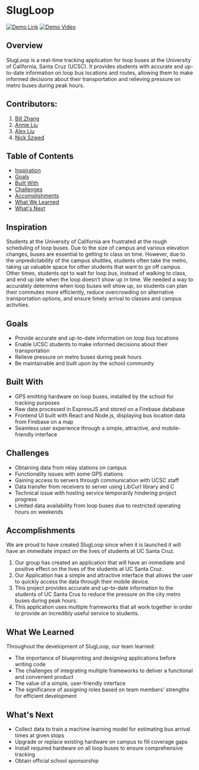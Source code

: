 # SlugLoop

[![Demo Link](https://img.shields.io/badge/-Demo%20Link-blue)](https://slugloop.tech/)
[![Demo Video](https://img.shields.io/badge/-Demo%20Video-red)](https://www.youtube.com/watch?v=fEAl8MajeOs)

## Overview

SlugLoop is a real-time tracking application for loop buses at the University of California, Santa Cruz (UCSC). It provides students with accurate and up-to-date information on loop bus locations and routes, allowing them to make informed decisions about their transportation and relieving pressure on metro buses during peak hours.


## Contributors:

1.  [Bill Zhang](mailto:billzhangsc@gmail.com)
2.  [Annie Liu](mailto:aliu98@ucsc.edu)
3.  [Alex Liu](mailto:liu.alex01@gmail.com)
4.  [Nick Szwed](mailto:nsszwed@gmail.com)

## Table of Contents

- [Inspiration](#inspiration)
- [Goals](#goals)
- [Built With](#built-with)
- [Challenges](#challenges)
- [Accomplishments](#accomplishments)
- [What We Learned](#what-we-learned)
- [What's Next](#whats-next)

## Inspiration

Students at the University of California are frustrated at the rough scheduling of loop buses. Due to the size of campus and various elevation changes, buses are essential to getting to class on time. However, due to the unpredictability of the campus shuttles, students often take the metro, taking up valuable space for other students that want to go off campus. Other times, students opt to wait for loop bus, instead of walking to class, and end up late when the loop doesn’t show up in time. We needed a way to accurately determine when loop buses will show up, so students can plan their commutes more efficiently, reduce overcrowding on alternative transportation options, and ensure timely arrival to classes and campus activities.

## Goals

- Provide accurate and up-to-date information on loop bus locations
- Enable UCSC students to make informed decisions about their transportation
- Relieve pressure on metro buses during peak hours
- Be maintainable and built upon by the school community

## Built With

- GPS emitting hardware on loop buses, installed by the school for tracking purposes
- Raw data processed in ExpressJS and stored on a Firebase database
- Frontend UI built with React and Node.js, displaying bus location data from Firebase on a map
- Seamless user experience through a simple, attractive, and mobile-friendly interface

## Challenges

- Obtaining data from relay stations on campus
- Functionality issues with some GPS stations
- Gaining access to servers through communication with UCSC staff
- Data transfer from receivers to server using LibCurl library and C
- Technical issue with hosting service temporarily hindering project progress
- Limited data availability from loop buses due to restricted operating hours on weekends

## Accomplishments

We are proud to have created SlugLoop since when it is launched it will have an immediate impact on the lives of students at UC Santa Cruz.

1.  Our group has created an application that will have an immediate and positive effect on the lives of the students at UC Santa Cruz.
2.  Our Application has a simple and attractive interface that allows the user to quickly access the data through their mobile device.
3.  This project provides accurate and up-to-date information to the students of UC Santa Crus to reduce the pressure on the city metro buses during peak hours.
4.  This application uses multiple frameworks that all work together in order to provide an incredibly useful service to students.

## What We Learned

Throughout the development of SlugLoop, our team learned:

- The importance of blueprinting and designing applications before writing code
- The challenges of integrating multiple frameworks to deliver a functional and convenient product
- The value of a simple, user-friendly interface
- The significance of assigning roles based on team members' strengths for efficient development

## What's Next

- Collect data to train a machine learning model for estimating bus arrival times at given stops
- Upgrade or replace existing hardware on campus to fill coverage gaps
- Install required hardware on all loop buses to ensure comprehensive tracking
- Obtain official school sponsorship
